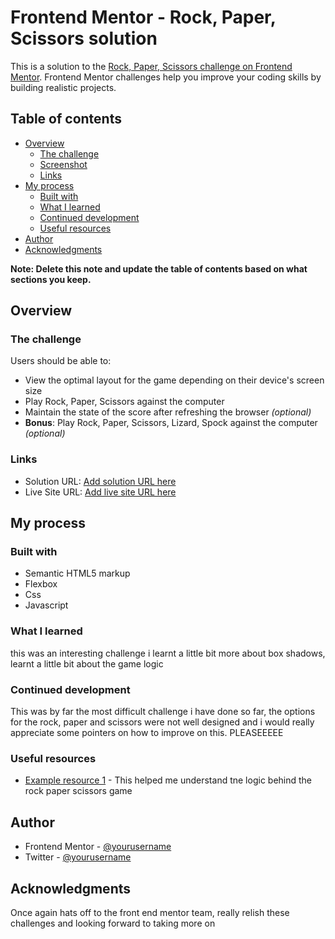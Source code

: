 # Frontend Mentor - Rock, Paper, Scissors solution

This is a solution to the [Rock, Paper, Scissors challenge on Frontend Mentor](https://www.frontendmentor.io/challenges/rock-paper-scissors-game-pTgwgvgH). Frontend Mentor challenges help you improve your coding skills by building realistic projects.

## Table of contents

- [Overview](#overview)
  - [The challenge](#the-challenge)
  - [Screenshot](#screenshot)
  - [Links](#links)
- [My process](#my-process)
  - [Built with](#built-with)
  - [What I learned](#what-i-learned)
  - [Continued development](#continued-development)
  - [Useful resources](#useful-resources)
- [Author](#author)
- [Acknowledgments](#acknowledgments)

**Note: Delete this note and update the table of contents based on what sections you keep.**

## Overview

### The challenge

Users should be able to:

- View the optimal layout for the game depending on their device's screen size
- Play Rock, Paper, Scissors against the computer
- Maintain the state of the score after refreshing the browser _(optional)_
- **Bonus**: Play Rock, Paper, Scissors, Lizard, Spock against the computer _(optional)_

### Links

- Solution URL: [Add solution URL here](https://github.com/FubarTechA/rockpaperscissors.git)
- Live Site URL: [Add live site URL here](https://roc-pape-sciss.netlify.app/)

## My process

### Built with

- Semantic HTML5 markup
- Flexbox
- Css
- Javascript

### What I learned

this was an interesting challenge i learnt a little bit more about box shadows, learnt a little bit about the game logic

### Continued development

This was by far the most difficult challenge i have done so far, the options for the rock, paper and scissors were not well designed and i would really appreciate some pointers on how to improve on this. PLEASEEEEE

### Useful resources

- [Example resource 1](https://www.youtube.com/watch?v=qWPtKtYEsN4) - This helped me understand tne logic behind the rock paper scissors game

## Author

- Frontend Mentor - [@yourusername](https://www.frontendmentor.io/profile/FubarTechA)
- Twitter - [@yourusername](https://www.twitter.com/@fubar4kt)

## Acknowledgments

Once again hats off to the front end mentor team, really relish these challenges and looking forward to taking more on
